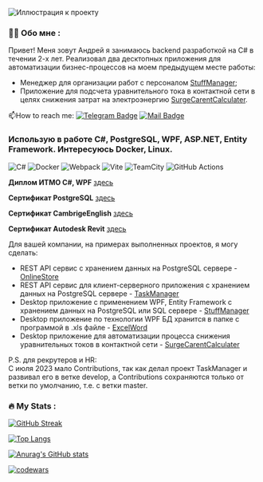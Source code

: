 ![Иллюстрация к проекту](https://vscode.ru/wp-content/uploads/2017/11/hello-world.jpg)
### :man_technologist: Обо мне :

Привет! Меня зовут Андрей я занимаюсь backend разработкой на C# в течении 2-х лет. Реализовал два десктопных приложения для автоматизации бизнес-процессов на моем предыдущем месте работы:
- Менеджер для организации работ с персоналом [StuffManager](https://github.com/AndreyZhiyanov/StaffManager);
- Приложение для подсчета уравнительного тока в контактной сети в целях снижения затрат на электроэнергию [SurgeCarentCalculater](https://github.com/ZhiyanovAndrey/WpfMVVMsurgeCarentCalculater).

:mailbox:How to reach me: [![Telegram Badge](https://img.shields.io/badge/-ZhiyanovAndrey-blue?style=flat&logo=Telegram&logoColor=white)](https://t.me/aazhiyanov)
[![Mail Badge](https://img.shields.io/badge/Gmail-D14836?style=for-the-badge&logo=gmail&logoColor=white)](https://mail.google.com/mail/u/0/#inbox)



### Использую в работе C#, PostgreSQL, WPF, ASP.NET, Entity Framework.  Интересуюсь Docker, Linux.
![C#](https://img.shields.io/badge/.NET-5C2D91?style=for-the-badge&logo=.net&logoColor=white)
![Docker](https://img.shields.io/badge/Docker-316192?style=for-the-badge&logo=docker&logoColor=white)
![Webpack](https://img.shields.io/badge/webpack-%238DD6F9.svg?style=for-the-badge&logo=webpack&logoColor=black)
![Vite](https://img.shields.io/badge/vite-%23646CFF.svg?style=for-the-badge&logo=vite&logoColor=white)
![TeamCity](https://img.shields.io/badge/teamcity-000000.svg?style=for-the-badge&logo=teamcity&logoColor=white)
![GitHub Actions](https://img.shields.io/badge/github%20actions-%232671E5.svg?style=for-the-badge&logo=githubactions&logoColor=white)

  
**Диплом ИТМО C#, WPF** [здесь](https://github.com/ZhiyanovAndrey/ZhiyanovAndrey/blob/main/2022-04-30%20%D0%B4%D0%B8%D0%BF%D0%BB%D0%BE%D0%BC%20%D0%98%D0%A2%D0%9C%D0%9E.pdf)

**Сертификат PostgreSQL** [здесь](https://github.com/ZhiyanovAndrey/ZhiyanovAndrey/blob/main/stepik-certificate-97207-fa9faa4.pdf)

**Сертификат CambrigeEnglish** [здесь](https://github.com/ZhiyanovAndrey/ZhiyanovAndrey/blob/main/photo_2024-02-22_10-07-38.jpg)

**Сертификат Autodesk Revit** [здесь](https://github.com/ZhiyanovAndrey/ZhiyanovAndrey/blob/main/2022-03-22%20AutoDesk%20Revit%20%D0%B4%D0%BB%D1%8F%20%D0%90%D1%80%D1%85%D0%B8%D1%82%D0%B5%D0%BA%D1%82%D0%BE%D1%80%D0%BE%D0%B2%20%D1%81%D0%B5%D1%80%D1%82%D0%B8%D1%84%D0%B8%D0%BA%D0%B0%D1%82.pdf)


Для вашей компании, на примерах выполненных проектов, я могу сделать:

- REST API сервис с хранением данных на PostgreSQL сервере - [OnlineStore](https://github.com/ZhiyanovAndrey/OnlineStore)
- REST API сервис для клиент-серверного приложения с хранением данных на PostgreSQL сервере - [TaskManager](https://github.com/ZhiyanovAndrey/TaskManagerCourse)
- Desktop приложение с применением WPF, Entity Framework с хранением данных на PostgreSQL или SQL сервере  - [StuffManager](https://github.com/ZhiyanovAndrey/StaffManager)
- Desktop приложение по технологии WPF БД хранится в папке с программой в .xls файле - [ExcelWord](https://github.com/ZhiyanovAndrey/FromExcelWord)
- Desktop приложение для автоматизации процесса снижения уравнительных токов в контактной сети - [SurgeCarentCalculater](https://github.com/ZhiyanovAndrey/WpfMVVMsurgeCarentCalculater)

P.S. для рекрутеров и HR:  
С июля 2023 мало Contributions, так как делал проект TaskManager и развивал его в ветке develop, а Contributions сохраняются только от ветки по умолчанию, т.е. с ветки master. 
### :fire: My Stats :


[![GitHub Streak](https://streak-stats.demolab.com?user=ZhiyanovAndrey&theme=transparent&hide_border=true&mode=weekly&fire=FF2222&dates=2C68F6&currStreakLabel=2C68F6&currStreakNum=2C68F6)](https://github.com/ZhiyanovAndrey)


[![Top Langs](https://github-readme-stats.vercel.app/api/top-langs/?username=ZhiyanovAndrey&layout=compact)](https://github.com/ZhiyanovAndrey/github-readme-stats)

[![Anurag's GitHub stats](https://github-readme-stats.vercel.app/api?username=ZhiyanovAndrey)](https://github.com/ZhiyanovAndrey/github-readme-stats)

[![codewars](https://www.codewars.com/users/ZhiyanovAndrey/badges/large)](https://www.codewars.com/users/ZhiyanovAndrey)

<!--
**ZhiyanovAndrey/ZhiyanovAndrey** is a ✨ _special_ ✨ repository because its `README.md` (this file) appears on your GitHub profile.

![Иллюстрация к проекту](https://github.com/jon/coolproject/raw/master/image/image.png)

![Image alt](https://github.com/{username}/{repository}/raw/{branch}/{path}/image.png)

{username} — ваш ник на ГитХабе;
{repository} — репозиторий где хранятся картинки;
{branch} — ветка репозитория;
{path} — путь к месту нахождения картинки.

Here are some ideas to get you started:

- 🔭 I’m currently working on ...
- 🌱 I’m currently learning ...
- 👯 I’m looking to collaborate on ...
- 🤔 I’m looking for help with ...
- 💬 Ask me about ...
- 📫 How to reach me: ...
- 😄 Pronouns: ...
- ⚡ Fun fact: ...
-->
